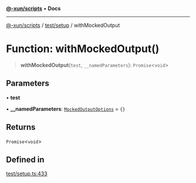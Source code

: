 [**@-xun/scripts**](../../../README.md) • **Docs**

***

[@-xun/scripts](../../../README.md) / [test/setup](../README.md) / withMockedOutput

# Function: withMockedOutput()

> **withMockedOutput**(`test`, `__namedParameters`): `Promise`\<`void`\>

## Parameters

• **test**

• **\_\_namedParameters**: [`MockedOutputOptions`](../type-aliases/MockedOutputOptions.md) = `{}`

## Returns

`Promise`\<`void`\>

## Defined in

[test/setup.ts:433](https://github.com/Xunnamius/xscripts/blob/0bf89cad7426062a1d0f1ed6b9e69c1e60c734aa/test/setup.ts#L433)
